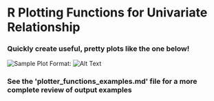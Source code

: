 # R Plotting Functions for Univariate Relationship

### Quickly create useful, pretty plots like the one below!

![Sample Plot](/plotter_functions_examples_files/figure-markdown_github-ascii_identifiers/unnamed-chunck-2-1.png)
Format: ![Alt Text](url)

### See the 'plotter_functions_examples.md' file for a more complete review of output examples
